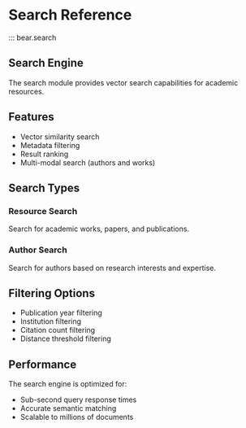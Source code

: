# Search Reference

::: bear.search

## Search Engine

The search module provides vector search capabilities for academic resources.

## Features

- Vector similarity search
- Metadata filtering
- Result ranking
- Multi-modal search (authors and works)

## Search Types

### Resource Search

Search for academic works, papers, and publications.

### Author Search

Search for authors based on research interests and expertise.

## Filtering Options

- Publication year filtering
- Institution filtering
- Citation count filtering
- Distance threshold filtering

## Performance

The search engine is optimized for:

- Sub-second query response times
- Accurate semantic matching
- Scalable to millions of documents
